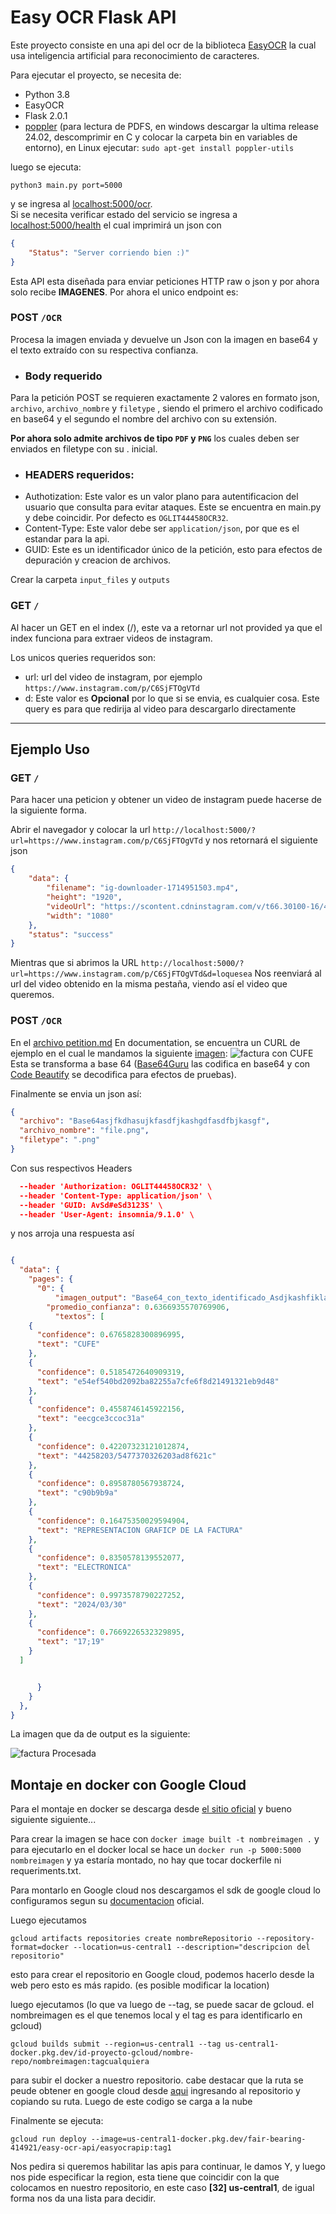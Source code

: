 # Easy OCR Flask API

Este proyecto consiste en una api del ocr de la biblioteca [EasyOCR](https://github.com/JaidedAI/EasyOCR) la 
cual usa inteligencia artificial para reconocimiento de caracteres.

Para ejecutar el proyecto, se necesita de:
* Python 3.8
* EasyOCR
* Flask 2.0.1
* [poppler](https://github.com/oschwartz10612/poppler-windows/releases/) (para lectura de PDFS, en windows descargar la ultima release 24.02, descomprimir en C y colocar la carpeta bin en variables de entorno), en Linux ejecutar: `sudo apt-get install poppler-utils
`

luego se ejecuta:

``` shell
python3 main.py port=5000
```
y se ingresa al [localhost:5000/ocr](http://127.0.0.1:5000/ocr).
<br>
Si se necesita verificar estado del servicio se ingresa a [localhost:5000/health](http://127.0.0.1:5000/health) el cual imprimirá un json con
``` json
{
    "Status": "Server corriendo bien :)"
}
```

Esta API esta diseñada para enviar peticiones HTTP raw o json y por ahora solo recibe **IMAGENES**. Por ahora el unico endpoint es:



### POST ``/OCR``
Procesa la imagen enviada y devuelve un Json con la imagen en base64 y el texto extraído con su respectiva confianza.

* ### Body requerido
Para la petición POST se requieren exactamente 2 valores en formato json, `archivo`,  `archivo_nombre` y `filetype` , siendo el primero el archivo codificado en base64 y el segundo el nombre del archivo con su extensión.

**Por ahora solo admite archivos de tipo ``PDF`` y ``PNG``** los cuales deben ser enviados en filetype con su . inicial.


* ### HEADERS requeridos:
* Authotization: Este valor es un valor plano para autentificacion del usuario que consulta para evitar ataques. Este se encuentra en main.py y debe coincidir. Por defecto es `OGLIT44458OCR32`.
* Content-Type: Este valor debe ser `application/json`, por que es el estandar para la api.
* GUID: Este es un identificador único de la petición, esto para efectos de depuración y creacion de archivos.

Crear la carpeta `input_files` y `outputs`

### GET ``/``
Al hacer un GET en el index (/), este va a retornar url not provided ya que el index funciona para extraer videos de instagram.

Los unicos queries requeridos son:
* url: url del video de instagram, por ejemplo ``https://www.instagram.com/p/C6SjFTOgVTd``
* d: Este valor es **Opcional** por lo que si se envia, es cualquier cosa. Este query es para que redirija al video para descargarlo directamente

<hr>

## Ejemplo Uso

### GET ```/```

Para hacer una peticion y obtener un video de instagram puede hacerse de la siguiente forma.

Abrir el navegador y colocar la url ```http://localhost:5000/?url=https://www.instagram.com/p/C6SjFTOgVTd``` y nos retornará el siguiente json

```json
{
    "data": {
        "filename": "ig-downloader-1714951503.mp4",
        "height": "1920",
        "videoUrl": "https://scontent.cdninstagram.com/v/t66.30100-16/40151049_7443673592382761_7026644123582268717_n.mp4?_nc_ht=scontent.cdninstagram.com&_nc_cat=105&_nc_ohc=gD-kmvp9zzcQ7kNvgFo2gcM&edm=APs17CUBAAAA&ccb=7-5&oh=00_AfAI3lczemjMxEoyMdln_yjAeuvpEzZrrFP91MheIQhCIg&oe=6639FA02&_nc_sid=10d13b",
        "width": "1080"
    },
    "status": "success"
}
```
Mientras que si abrimos la URL ```http://localhost:5000/?url=https://www.instagram.com/p/C6SjFTOgVTd&d=loquesea``` Nos reenviará al url del video obtenido en la misma pestaña, viendo así el video que queremos.



### POST ```/OCR```
En el [archivo petition.md](Documentation/Petition.md) En documentation, se encuentra un CURL de ejemplo en el cual le mandamos la siguiente [imagen](Documentation/factura.png):
![factura con CUFE](Documentation/factura.png)
Esta se transforma a base 64 ([Base64Guru](https://base64.guru/converter/encode) las codifica en base64 y con [Code Beautify](https://codebeautify.org/base64-to-image-converter) se decodifica para efectos de pruebas).

Finalmente se envia un json así:
```json lines
{
  "archivo": "Base64asjfkdhasujkfasdfjkashgdfasdfbjkasgf",
  "archivo_nombre": "file.png",
  "filetype": ".png"
}
```
Con sus respectivos Headers
```json lines
  --header 'Authorization: OGLIT44458OCR32' \
  --header 'Content-Type: application/json' \
  --header 'GUID: AvSd#eSd3123S' \
  --header 'User-Agent: insomnia/9.1.0' \
```

y nos arroja una respuesta así
```json lines

{
  "data": {
    "pages": {
      "0": {
          "imagen_output": "Base64_con_texto_identificado_Asdjkashfiklaswjgifuhsawdiufjkaswd...", 
        "promedio_confianza": 0.6366935570769906,
          "textos": [
    {
      "confidence": 0.6765828300896995,
      "text": "CUFE"
    },
    {
      "confidence": 0.5185472640909319,
      "text": "e54ef540bd2092ba82255a7cfe6f8d21491321eb9d48"
    },
    {
      "confidence": 0.4558746145922156,
      "text": "eecgce3ccoc31a"
    },
    {
      "confidence": 0.42207323121012874,
      "text": "44258203/5477370326203ad8f621c"
    },
    {
      "confidence": 0.8958780567938724,
      "text": "c90b9b9a"
    },
    {
      "confidence": 0.16475350029594904,
      "text": "REPRESENTACION GRAFICP DE LA FACTURA"
    },
    {
      "confidence": 0.8350578139552077,
      "text": "ELECTRONICA"
    },
    {
      "confidence": 0.9973578790227252,
      "text": "2024/03/30"
    },
    {
      "confidence": 0.7669226532329895,
      "text": "17;19"
    }
  ]


      }
    }
  },
}

```
La imagen que da de output es la siguiente:

![factura Procesada](Documentation/proccessed-image.png)

## Montaje en docker con Google Cloud

Para el montaje en docker se descarga desde [el sitio oficial](https://www.docker.com/products/docker-desktop/) y bueno siguiente siguiente...

Para crear la imagen se hace con `docker image built -t nombreimagen .` y para ejecutarlo en el docker local se hace un `docker run -p 5000:5000 nombreimagen`
y ya estaría montado, no hay que tocar dockerfile ni requeriments.txt.

Para montarlo en Google cloud nos descargamos el sdk de google cloud lo configuramos segun su [documentacion](https://cloud.google.com/sdk/?authuser=2&hl=es_419) oficial.

Luego ejecutamos 

```shell
gcloud artifacts repositories create nombreRepositorio --repository-format=docker --location=us-central1 --description="descripcion del repositorio"
```
esto para crear el repositorio en Google cloud, podemos hacerlo desde la web pero esto es más rapido. (es posible modificar la location)

luego ejecutamos (lo que va luego de --tag, se puede sacar de gcloud. el nombreimagen es el que tenemos local y el tag es para identificarlo en gcloud)

```shell
gcloud builds submit --region=us-central1 --tag us-central1-docker.pkg.dev/id-proyecto-gcloud/nombre-repo/nombreimagen:tagcualquiera
```
para subir el docker a nuestro repositorio. cabe destacar que la ruta se peude obtener en google cloud desde [aqui](https://console.cloud.google.com/artifacts?referrer=search&project) ingresando al repositorio y copiando su ruta. Luego de este codigo se carga a la nube

Finalmente se ejecuta:
```shell
gcloud run deploy --image=us-central1-docker.pkg.dev/fair-bearing-414921/easy-ocr-api/easyocrapip:tag1
```
Nos pedira si queremos habilitar las apis para continuar, le damos Y, y luego nos pide especificar la region, esta tiene que coincidir con la que colocamos en nuestro repositorio, en este caso **[32] us-central1**, de igual forma nos da una lista para decidir.

